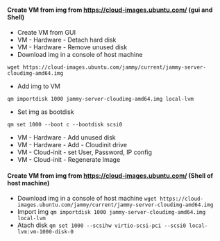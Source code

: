 #### Create VM from img from https://cloud-images.ubuntu.com/ (gui and Shell)

* Create VM from GUI
* VM - Hardware - Detach hard disk
* VM - Hardware - Remove unused disk
* Download img in a console of host machine
```
wget https://cloud-images.ubuntu.com/jammy/current/jammy-server-cloudimg-amd64.img
```
* Add img to VM
```
qm importdisk 1000 jammy-server-cloudimg-amd64.img local-lvm
```
* Set img as bootdisk
```
qm set 1000 --boot c --bootdisk scsi0
```
* VM - Hardware - Add unused disk
* VM - Hardware - Add - Cloudinit drive
* VM - Cloud-init - set User, Password, IP config
* VM - Cloud-init - Regenerate Image


#### Create VM from img from https://cloud-images.ubuntu.com/ (Shell of host machine)

* Download img in a console of host machine
```wget https://cloud-images.ubuntu.com/jammy/current/jammy-server-cloudimg-amd64.img```
* Import img
```qm importdisk 1000 jammy-server-cloudimg-amd64.img local-lvm```
* Atach disk
```qm set 1000 --scsihw virtio-scsi-pci --scsi0 local-lvm:vm-1000-disk-0```






